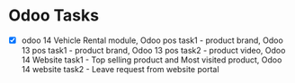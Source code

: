 # Odoo Tasks
- [x] odoo 14 Vehicle Rental module, 
Odoo pos task1 - product brand,
Odoo 13 pos task1 - product brand,
Odoo 13 pos task2 - product video,
Odoo 14 Website task1 - Top selling product and Most visited product,
Odoo 14 website task2 - Leave request from website portal
